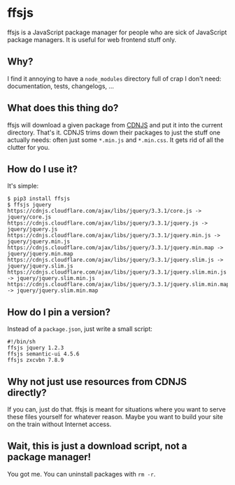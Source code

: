# ffsjs

ffsjs is a JavaScript package manager for people who are sick of JavaScript package managers. It is useful for web frontend stuff only.

## Why?

I find it annoying to have a `node_modules` directory full of crap I don't need: documentation, tests, changelogs, ...

## What does this thing do?

ffsjs will download a given package from [CDNJS](https://cdnjs.com) and put it into the current directory. That's it. CDNJS trims down their packages to just the stuff one actually needs: often just some `*.min.js` and `*.min.css`. It gets rid of all the clutter for you.

## How do I use it?

It's simple:

```
$ pip3 install ffsjs
$ ffsjs jquery
https://cdnjs.cloudflare.com/ajax/libs/jquery/3.3.1/core.js -> jquery/core.js
https://cdnjs.cloudflare.com/ajax/libs/jquery/3.3.1/jquery.js -> jquery/jquery.js
https://cdnjs.cloudflare.com/ajax/libs/jquery/3.3.1/jquery.min.js -> jquery/jquery.min.js
https://cdnjs.cloudflare.com/ajax/libs/jquery/3.3.1/jquery.min.map -> jquery/jquery.min.map
https://cdnjs.cloudflare.com/ajax/libs/jquery/3.3.1/jquery.slim.js -> jquery/jquery.slim.js
https://cdnjs.cloudflare.com/ajax/libs/jquery/3.3.1/jquery.slim.min.js -> jquery/jquery.slim.min.js
https://cdnjs.cloudflare.com/ajax/libs/jquery/3.3.1/jquery.slim.min.map -> jquery/jquery.slim.min.map
```

## How do I pin a version?

Instead of a `package.json`, just write a small script:

```
#!/bin/sh
ffsjs jquery 1.2.3
ffsjs semantic-ui 4.5.6
ffsjs zxcvbn 7.8.9
```

## Why not just use resources from CDNJS directly?

If you can, just do that. ffsjs is meant for situations where you want to serve these files yourself for whatever reason. Maybe you want to build your site on the train without Internet access.

## Wait, this is just a download script, not a package manager!

You got me. You can uninstall packages with `rm -r`.
